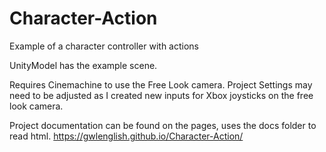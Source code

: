 # Character-Action
 Example of a character controller with actions

UnityModel has the example scene. 

Requires Cinemachine to use the Free Look camera. 
Project Settings may need to be adjusted as I created new inputs for Xbox joysticks on the free look camera. 

Project documentation can be found on the pages, uses the docs folder to read html. 
https://gwlenglish.github.io/Character-Action/
